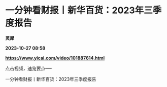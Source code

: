# 一分钟看财报丨新华百货：2023年三季度报告
**灵犀**

**2023-10-27 08:58**

**https://www.yicai.com/video/101887614.html**

点击视频，速览要点──

一分钟看财报丨新华百货：2023年三季度报告